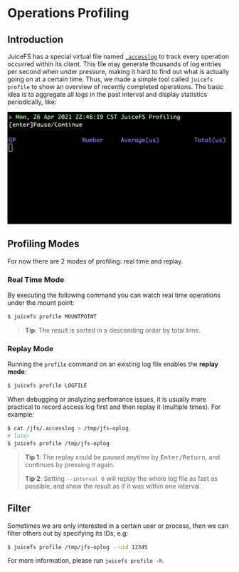# Operations Profiling

## Introduction

JuiceFS has a special virtual file named [`.accesslog`](fault_diagnosis_and_analysis.md#access-log) to track every operation occurred within its client. This file may generate thousands of log entries per second when under pressure, making it hard to find out what is actually going on at a certain time. Thus, we made a simple tool called `juicefs profile` to show an overview of recently completed operations. The basic idea is to aggregate all logs in the past interval and display statistics periodically, like:

![juicefs-profiling](../images/juicefs-profiling.gif)

## Profiling Modes

For now there are 2 modes of profiling: real time and replay.

### Real Time Mode

By executing the following command you can watch real time operations under the mount point:

```bash
$ juicefs profile MOUNTPOINT
```

> **Tip**: The result is sorted in a descending order by total time.

### Replay Mode

Running the `profile` command on an existing log file enables the **replay mode**:

```bash
$ juicefs profile LOGFILE
```

When debugging or analyzing perfomance issues, it is usually more practical to record access log first and then replay it (multiple times). For example:

```bash
$ cat /jfs/.accesslog > /tmp/jfs-oplog
# later
$ juicefs profile /tmp/jfs-oplog
```

> **Tip 1**: The replay could be paused anytime by <kbd>Enter/Return</kbd>, and continues by pressing it again.
>
> **Tip 2**: Setting `--interval 0` will replay the whole log file as fast as possible, and show the result as if it was within one interval.

## Filter

Sometimes we are only interested in a certain user or process, then we can filter others out by specifying its IDs, e.g:

```bash
$ juicefs profile /tmp/jfs-oplog --uid 12345
```

For more information, please run `juicefs profile -h`.
